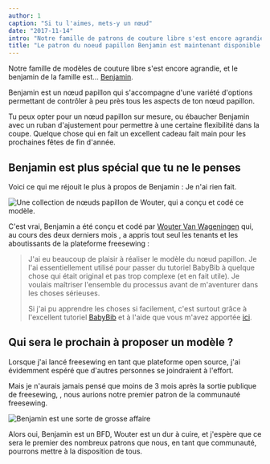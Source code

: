 ```yaml
---
author: 1
caption: "Si tu l'aimes, mets-y un nœud"
date: "2017-11-14"
intro: "Notre famille de patrons de couture libre s'est encore agrandie, et le benjamin de la famille est... Benjamin ."
title: "Le patron du noeud papillon Benjamin est maintenant disponible en version bêta. Et je n'ai rien eu à faire."
---
```


Notre famille de modèles de couture libre s'est encore agrandie, et le benjamin de la famille est... [Benjamin](/designs/benjamin).

Benjamin est un nœud papillon qui s'accompagne d'une variété d'options permettant de contrôler à peu près tous les aspects de ton nœud papillon.

Tu peux opter pour un nœud papillon sur mesure, ou ébaucher Benjamin avec un ruban d'ajustement pour permettre à une certaine flexibilité dans la coupe. Quelque chose qui en fait un excellent cadeau fait main pour les prochaines fêtes de fin d'année.

## Benjamin est plus spécial que tu ne le penses

Voici ce qui me réjouit le plus à propos de Benjamin : Je n'ai rien fait.

![Une collection de nœuds papillon de Wouter, qui a conçu et codé ce modèle.](https://posts.freesewing.org/uploads/bowties_4f3e05ec53.jpg)

C'est vrai, Benjamin a été conçu et codé par [Wouter Van Wageningen](/users/xdpug) qui, au cours des deux derniers mois , a appris tout seul les tenants et les aboutissants de la plateforme freesewing :

> J'ai eu beaucoup de plaisir à réaliser le modèle du nœud papillon. Je l'ai essentiellement utilisé pour passer du tutoriel BabyBib à quelque chose qui était original et pas trop complexe (et en fait utile). Je voulais maîtriser l'ensemble du processus avant de m'aventurer dans les choses sérieuses. 
> 
> Si j'ai pu apprendre les choses si facilement, c'est surtout grâce à l'excellent tutoriel [BabyBib](https://freesewing.org/tutorials/pattern-design/) et à l'aide que vous m'avez apportée [ici](https://discord.freesewing.org).

## Qui sera le prochain à proposer un modèle ?

Lorsque j'ai lancé freesewing en tant que plateforme open source, j'ai évidemment espéré que d'autres personnes se joindraient à l'effort.

Mais je n'aurais jamais pensé que moins de 3 mois après la sortie publique de freesewing, , nous aurions notre premier patron de la communauté freesewing.

![Benjamin est une sorte de grosse affaire](https://posts.freesewing.org/uploads/giphy_7a40f62815.gif)

Alors oui, Benjamin est un BFD, Wouter est un dur à cuire, et j'espère que ce sera le premier des nombreux patrons que nous, en tant que communauté, pourrons mettre à la disposition de tous.

